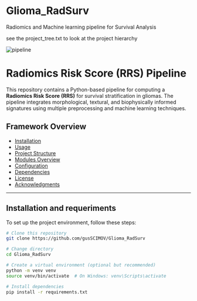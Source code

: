 # Glioma_RadSurv
Radiomics and Machine learning pipeline for Survival Analysis

see the project_tree.txt to look at the project hierarchy

![pipeline](https://github.com/user-attachments/assets/f1f9a3d6-74f8-4c35-9b7e-7cc9e63c0ac3)

# Radiomics Risk Score (RRS) Pipeline

This repository contains a Python-based pipeline for computing a **Radiomics Risk Score (RRS)** for survival stratification in gliomas. The pipeline integrates morphological, textural, and biophysically informed signatures using multiple preprocessing and machine learning techniques.

## **Framework Overview**
- [Installation](#installation)
- [Usage](#usage)
- [Project Structure](#project-structure)
- [Modules Overview](#modules-overview)
- [Configuration](#configuration)
- [Dependencies](#dependencies)
- [License](#license)
- [Acknowledgments](#acknowledgments)

---

## **Installation and requeriments**
To set up the project environment, follow these steps:

```sh
# Clone this repository
git clone https://github.com/gusSCIMOV/Glioma_RadSurv

# Change directory
cd Glioma_RadSurv

# Create a virtual environment (optional but recommended)
python -m venv venv
source venv/bin/activate  # On Windows: venv\Scripts\activate

# Install dependencies
pip install -r requirements.txt


